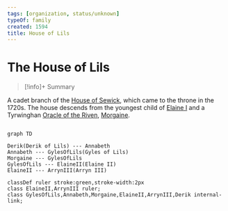 ```yaml
---
tags: [organization, status/unknown]
typeOf: family
created: 1594
title: House of Lils
---
```

# The House of Lils
>[!info]+ Summary
>

A cadet branch of the [House of Sewick](<./house-of-sewick.md>), which came to the throne in the 1720s. The house descends from the youngest child of [Elaine I](<../../people/historical-figures/sembaran-royalty/elaine-i.md>) and a Tyrwinghan [Oracle of the Riven](<../oracle-of-the-riven.md>), [Morgaine](<../../people/historical-figures/sembaran-royalty/morgaine.md>).

```mermaid 

graph TD

Derik(Derik of Lils) --- Annabeth
Annabeth --- GylesOfLils(Gyles of Lils)
Morgaine --- GylesOfLils
GylesOfLils --- ElaineII(Elaine II)
ElaineII --- ArrynIII(Arryn III)

classDef ruler stroke:green,stroke-width:2px
class ElaineII,ArrynIII ruler;
class GylesOfLils,Annabeth,Morgaine,ElaineII,ArrynIII,Derik internal-link;



```



